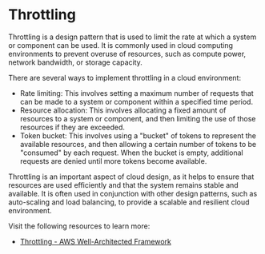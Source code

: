 # Throttling

Throttling is a design pattern that is used to limit the rate at which a system or component can be used. It is commonly used in cloud computing environments to prevent overuse of resources, such as compute power, network bandwidth, or storage capacity.

There are several ways to implement throttling in a cloud environment:

- Rate limiting: This involves setting a maximum number of requests that can be made to a system or component within a specified time period.
- Resource allocation: This involves allocating a fixed amount of resources to a system or component, and then limiting the use of those resources if they are exceeded.
- Token bucket: This involves using a "bucket" of tokens to represent the available resources, and then allowing a certain number of tokens to be "consumed" by each request. When the bucket is empty, additional requests are denied until more tokens become available.

Throttling is an important aspect of cloud design, as it helps to ensure that resources are used efficiently and that the system remains stable and available. It is often used in conjunction with other design patterns, such as auto-scaling and load balancing, to provide a scalable and resilient cloud environment.

Visit the following resources to learn more:

- [Throttling - AWS Well-Architected Framework](https://aws.amazon.com/architecture/well-architected/serverless/patterns/throttling/)
